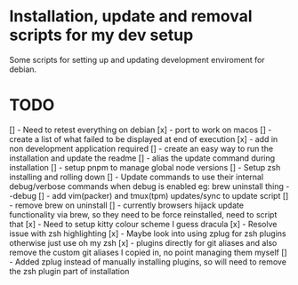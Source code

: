 # Installation, update and removal scripts for my dev setup
Some scripts for setting up and updating development enviroment for debian.

# TODO
[] - Need to retest everything on debian
[x] - port to work on macos
[] - create a list of what failed to be displayed at end of execution
[x] - add in non development application required
[] - create an easy way to run the installation and update the readme
[] - alias the update command during installation
[] - setup pnpm to manage global node versions
[] - Setup zsh installing and rolling down
[] - Update commands to use their internal debug/verbose commands when debug is enabled eg: brew uninstall thing --debug
[] - add vim(packer) and tmux(tpm) updates/sync to update script
[] - remove brew on uninstall
[] - currently browsers hijack update functionality via brew, so they need to be force reinstalled, need to script that
[x] - Need to setup kitty colour scheme I guess dracula
[x] - Resolve issue with zsh highlighting
[x] - Maybe look into using zplug for zsh plugins otherwise just use oh my zsh
[x] - plugins directly for git aliases and also remove the custom git aliases I copied in, no point managing them myself
[] - Added zplug instead of manually installing plugins, so will need to remove the zsh plugin part of installation
